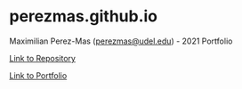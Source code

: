 # perezmas.github.io
Maximilian Perez-Mas (perezmas@udel.edu) - 2021 Portfolio

[Link to Repository](https://github.com/perezmas/perezmas.github.io)

[Link to Portfolio](https://perezmas.github.io/)
